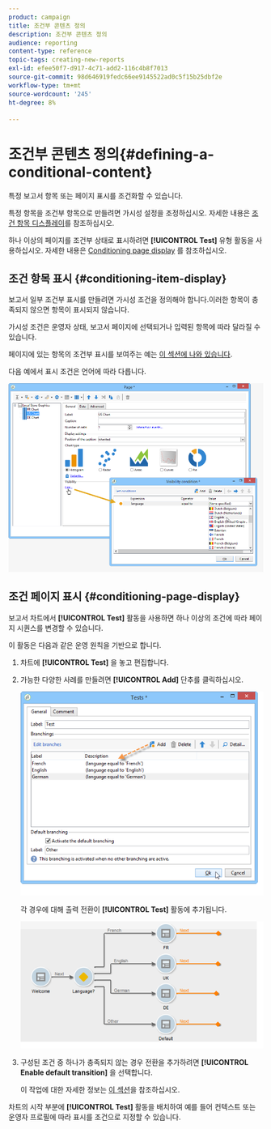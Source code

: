 ```yaml
---
product: campaign
title: 조건부 콘텐츠 정의
description: 조건부 콘텐츠 정의
audience: reporting
content-type: reference
topic-tags: creating-new-reports
exl-id: efee50f7-d917-4c71-add2-116c4b8f7013
source-git-commit: 98d646919fedc66ee9145522ad0c5f15b25dbf2e
workflow-type: tm+mt
source-wordcount: '245'
ht-degree: 8%

---
```


# 조건부 콘텐츠 정의{#defining-a-conditional-content}

특정 보고서 항목 또는 페이지 표시를 조건화할 수 있습니다.

특정 항목을 조건부 항목으로 만들려면 가시성 설정을 조정하십시오. 자세한 내용은 [조건 항목 디스플레이](#conditioning-item-display)를 참조하십시오.

하나 이상의 페이지를 조건부 상태로 표시하려면 **[!UICONTROL Test]** 유형 활동을 사용하십시오. 자세한 내용은 [Conditioning page display](#conditioning-page-display) 를 참조하십시오.

## 조건 항목 표시 {#conditioning-item-display}

보고서 일부 조건부 표시를 만들려면 가시성 조건을 정의해야 합니다.이러한 항목이 충족되지 않으면 항목이 표시되지 않습니다.

가시성 조건은 운영자 상태, 보고서 페이지에 선택되거나 입력된 항목에 따라 달라질 수 있습니다.

페이지에 있는 항목의 조건부 표시를 보여주는 예는 [이 섹션에 나와 있습니다](../../web/using/form-rendering.md#defining-fields-conditional-display).

다음 예에서 표시 조건은 언어에 따라 다릅니다.

![](assets/reporting_display_condition.png)

## 조건 페이지 표시 {#conditioning-page-display}

보고서 차트에서 **[!UICONTROL Test]** 활동을 사용하면 하나 이상의 조건에 따라 페이지 시퀀스를 변경할 수 있습니다.

이 활동은 다음과 같은 운영 원칙을 기반으로 합니다.

1. 차트에 **[!UICONTROL Test]** 을 놓고 편집합니다.
1. 가능한 다양한 사례를 만들려면 **[!UICONTROL Add]** 단추를 클릭하십시오.

   ![](assets/reporting_test_sample.png)

   각 경우에 대해 출력 전환이 **[!UICONTROL Test]** 활동에 추가됩니다.

   ![](assets/reporting_test_transitions.png)

1. 구성된 조건 중 하나가 충족되지 않는 경우 전환을 추가하려면 **[!UICONTROL Enable default transition]** 을 선택합니다.

   이 작업에 대한 자세한 정보는 [이 섹션](../../web/using/defining-web-forms-page-sequencing.md#conditional-page-display)을 참조하십시오.

차트의 시작 부분에 **[!UICONTROL Test]** 활동을 배치하여 예를 들어 컨텍스트 또는 운영자 프로필에 따라 표시를 조건으로 지정할 수 있습니다.
